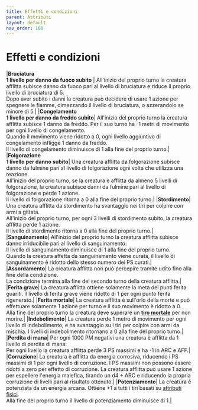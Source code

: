 ```yaml
---
title: Effetti e condizioni
parent: Attributi
layout: default
nav_order: 100
---
```


# **Effetti e condizioni**

|**Bruciatura<br>1 livello per danno da fuoco subito** | All'inizio del proprio turno la creatura afflitta subisce danno da fuoco pari al livello di bruciatura e riduce il proprio livello di bruciatura di 5.<br>Dopo aver subito i danni la creatura può decidere di usare 1 azione per spegnere le fiamme, dimezzando il livello di bruciatura, o azzerandolo se minore di 5.|
|**Congelamento<br>1 livello per danno da freddo subito**| All'inizio del proprio turno la creatura afflitta subisce 1 danno da freddo. Per il suo turno ha -1 metri di movimento per ogni livello di congelamento.<br>Quando il movimento viene ridotto a 0, ogni livello aggiuntivo di congelamento infligge 1 danno da freddo.<br>Il livello di congelamento diminuisce di 1 alla fine del proprio turno.|
|**Folgorazione<br>1 livello per danno subito**| Una creatura afflitta da folgorazione subisce danno da fulmine pari al livello di folgorazione ogni volta che utilizza una reazione.<br>All'inizio del proprio turno, se la creatura è afflitta da almeno 5 livelli di folgorazione, la creatura subisce danni da fulmine pari al livello di folgorazione e perde 1 azione.<br>Il livello di folgorazione ritorna a 0 alla fine del proprio turno.|
|**Stordimento**| Una creatura afflitta da stordimento ha svantaggio nei tiri per colpire con armi a gittata.<br>All'inizio del proprio turno, per ogni 3 livelli di stordimento subito, la creatura afflitta perde 1 azione.<br>Il livello di stordimento ritorna a 0 alla fine del proprio turno.|
|**Sanguinamento**| All'inizio del proprio turno la creatura afflitta subisce danno irriducibile pari al livello di sanguinamento.<br>Il livello di sanguinamento diminuisce di 1 alla fine del proprio turno.<br>Quando la creatura affetta da sanguinamento viene curata, il livello di sanguinamento è ridotto dello stesso numero dei PS curati.|
|**Assordamento**| La creatura afflitta non può percepire tramite udito fino alla fine della condizione.<br>La condizione termina alla fine del secondo turno della creatura afflitta.|
|**Ferita grave**| La creatura afflitta ottiene solamente la metà dei punti ferita guariti. Il livello di ferita grave viene ridotto di 1 per ogni punto ferita rigenerato.| 
|**Ferita mortale**| La creatura afflitta è sull'orlo della morte e può effettuare solamente 1 azione per turno e il suo movimento è ridotto a 0.<br>Alla fine del proprio turno la creatura deve superare un [**tiro mortale**](./health#ferita-mortale) per non morire.|
|**Indebolimento**| La creatura perde 1 metro di movimento per ogni livello di indebolimento, e ha svantaggio su i tiri per colpire con armi da mischia. I livelli di indebolimento ritornano a 0 alla fine del proprio turno.|
|**Perdita di mana**| Per ogni 1000 PM negativi una creatura è afflitta da 1 livello di perdita di mana:<br>Per ogni livello la creatura afflitta perde 3 PS massimi e ha -1 in ARC e AFF.|
|**Corruzione**| La creatura è afflitta da energia corrosiva, riducendo i PS massimi di 1 per ogni livello di corruzione. I PS massimi non possono essere ridotti a zero per effetto di corruzione. La creatura afflitta può usare 1 azione per espellere l'energia malefica, tirando un d4 + ARC e riducendo la propria corruzione di livelli pari al risultato ottenuto.|
|**Potenziamento**| La creatura è potenziata da un energia arcana. Ottiene +1 a tutti i tiri basati su [attributi fisici](./physical-attributes).<br>Alla fine del proprio turno il livello di potenziamento diminuisce di 1.|